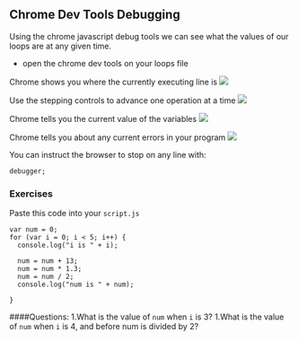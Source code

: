 ## Chrome Dev Tools Debugging

Using the chrome javascript debug tools we can see what the values of our loops are at any given time.

- open the chrome dev tools on your loops file

Chrome shows you where the currently executing line is
![](http://infoheap.com/wp-content/uploads/2013/07/chrome-developer-tools-js-code-break-point.png)

Use the stepping controls to advance one operation at a time
![](http://infoheap.com/wp-content/uploads/2013/07/chrome-developer-tools-in-debug.png)

Chrome tells you the current value of the variables
![](http://commandlinefanatic.com/art041f001.png)

Chrome tells you about any current errors in your program
![](http://commandlinefanatic.com/art041f008.png)

You can instruct the browser to stop on any line with:
```
debugger;
```

### Exercises
Paste this code into your `script.js`
```
var num = 0;
for (var i = 0; i < 5; i++) {
  console.log("i is " + i);

  num = num + 13;
  num = num * 1.3;
  num = num / 2;
  console.log("num is " + num);

}
```

####Questions:
1.What is the value of `num` when `i` is 3?
1.What is the value of `num` when `i` is 4, and before num is divided by 2?
